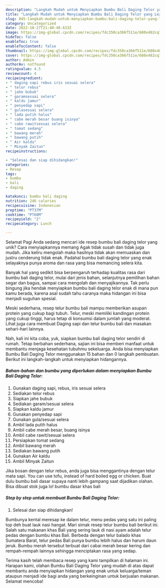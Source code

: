```yaml
---
description: "Langkah Mudah untuk Menyiapkan Bumbu Bali Daging Telor yang Lezat"
title: "Langkah Mudah untuk Menyiapkan Bumbu Bali Daging Telor yang Lezat"
slug: 845-langkah-mudah-untuk-menyiapkan-bumbu-bali-daging-telor-yang-lezat
category: Uncategorized
date: 2022-10-27T21:40:40.633Z
image: https://img-global.cpcdn.com/recipes/fdc350ca366f511e/680x482cq70/bumbu-bali-daging-telor-foto-resep-utama.jpg
hideToc: false
enableToc: true
enableTocContent: false
thumbnail: https://img-global.cpcdn.com/recipes/fdc350ca366f511e/680x482cq70/bumbu-bali-daging-telor-foto-resep-utama.jpg
cover: https://img-global.cpcdn.com/recipes/fdc350ca366f511e/680x482cq70/bumbu-bali-daging-telor-foto-resep-utama.jpg
author: Admin
authorAv: notfound
ratingvalue: 4.5
reviewcount: 4
recipeingredient:
- " daging sapi rebus iris sesuai selera"
- " telor rebus"
- " jahe bubuk"
- " garamsesuai selera"
- " kaldu jamur"
- " penyedap sapi"
- " gulasesuai selera"
- " lada putih halus"
- " cabe merah besar buang isinya"
- " cabe rawitsesuai selera"
- " tomat sedang"
- " bawang merah"
- " bawang putih"
- " Air kaldu"
- " Minyak Zaitun"
recipeinstructions:

- "Selesai dan siap dihidangkan!"
categories:
- Resep
tags:
- bumbu
- bali
- daging

katakunci: bumbu bali daging 
nutrition: 246 calories
recipecuisine: Indonesian
preptime: "PT37M"
cooktime: "PT60M"
recipeyield: "2"
recipecategory: Lunch

---
```



Selamat Pagi Anda sedang mencari ide resep bumbu bali daging telor yang unik? Cara menyiapkannya memang Agak tidak susah dan tidak juga mudah. Jika keliru mengolah maka hasilnya tidak akan memuaskan dan justru cenderung tidak enak. Padahal bumbu bali daging telor yang enak selayaknya punya aroma dan rasa yang bisa memancing selera kita.


Banyak hal yang sedikit bisa berpengaruh terhadap kualitas rasa dari bumbu bali daging telor, mulai dari jenis bahan, selanjutnya pemilihan bahan segar dan bagus, sampai cara mengolah dan menyajikannya. Tak perlu bingung jika hendak menyiapkan bumbu bali daging telor enak di mana pun kamu berada, karena asal sudah tahu caranya maka hidangan ini bisa menjadi suguhan spesial.

Meski sederhana, resep telur bumbu bali mampu memberikan asupan protein yang cukup bagi tubuh. Telur, meski memiliki kandingan protein yang cukup tinggi, harus tetap di konsumsi dalam jumlah yang moderat. Lihat juga cara membuat Daging sapi dan telur bumbu bali dan masakan sehari-hari lainnya.


Nah, kali ini kita coba, yuk, siapkan bumbu bali daging telor sendiri di rumah. Tetap berbahan sederhana, sajian ini bisa memberi manfaat untuk membantu menjaga kesehatan tubuhmu sekeluarga. Anda bisa menyiapkan Bumbu Bali Daging Telor menggunakan 15 bahan dan 0 langkah pembuatan. Berikut ini langkah-langkah untuk menyiapkan hidangannya.

<!--inarticleads1-->

##### Bahan-bahan dan bumbu yang diperlukan dalam menyiapkan Bumbu Bali Daging Telor:

1. Gunakan  daging sapi, rebus, iris sesuai selera
1. Sediakan  telor rebus
1. Siapkan  jahe bubuk
1. Sediakan  garam/sesuai selera
1. Siapkan  kaldu jamur
1. Gunakan  penyedap sapi
1. Gunakan  gula/sesuai selera
1. Ambil  lada putih halus
1. Ambil  cabe merah besar, buang isinya
1. Ambil  cabe rawit/sesuai selera
1. Persiapkan  tomat sedang
1. Ambil  bawang merah
1. Sediakan  bawang putih
1. Gunakan  Air kaldu
1. Ambil  Minyak Zaitun


Jika bosan dengan telur rebus, anda juga bisa menggantinya dengan telur mata sapi. You can use tofu, instead of hard boiled egg or chicken. Buat dulu bumbu bali dasar supaya nanti lebih gampang saat dijadikan olahan. Bisa dibuat stok juga lo! bumbu dasar khas bali 

<!--inarticleads2-->

##### Step by step untuk membuat Bumbu Bali Daging Telor:


1. Selesai dan siap dihidangkan!

Bumbunya kental meresap ke dalam telur, menu pedas yang satu ini paling top deh buat lauk nasi hangat. Mari simak resep telur bumbu bali berikut ini. Salah satu makanan khas Bali yang sering lauk di nasi ayam adalah telur pedas dengan bumbu khas Bali. Berbeda dengan telur balado khas Sumatera Barat, telur pedas Bali punya bumbu lebih halus dan harum daun jeruk. Bumbu merah tersebut terbuat dari cabai merah besar kering dan rempah-rempah lainnya sehingga menciptakan rasa yang sedap. 

Terima kasih telah membaca resep yang kami tampilkan di halaman ini. Harapan kami, olahan Bumbu Bali Daging Telor yang mudah di atas dapat membantu anda menyiapkan hidangan yang enak untuk keluarga/teman ataupun menjadi ide bagi anda yang berkeinginan untuk berjualan makanan. Selamat mencoba!
